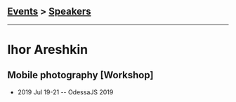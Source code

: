 ## [Events](../README.md) > [Speakers](../speakers.md)
---

# Ihor Areshkin

## Mobile photography [Workshop]
- 2019 Jul 19-21 -- OdessaJS 2019    
